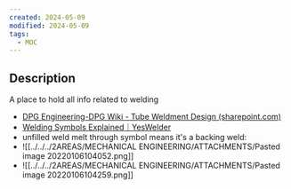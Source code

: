 ```yaml
---
created: 2024-05-09
modified: 2024-05-09
tags:
  - MOC
---
```


## Description
A place to hold all info related to welding


- [DPG Engineering-DPG Wiki - Tube Weldment Design (sharepoint.com)](https://lamresearch.sharepoint.com/sites/DPGEngineering-DPGWiki/SitePages/Tube%20Weldment%20Design.aspx)
- [Welding Symbols Explained｜YesWelder](https://yeswelder.com/blogs/yeswelder/welding-symbols-explained)
- unfilled weld melt through symbol means it's a backing weld: 
- ![[../../../2AREAS/MECHANICAL ENGINEERING/ATTACHMENTS/Pasted image 20220106104052.png]]
- ![[../../../2AREAS/MECHANICAL ENGINEERING/ATTACHMENTS/Pasted image 20220106104259.png]]


